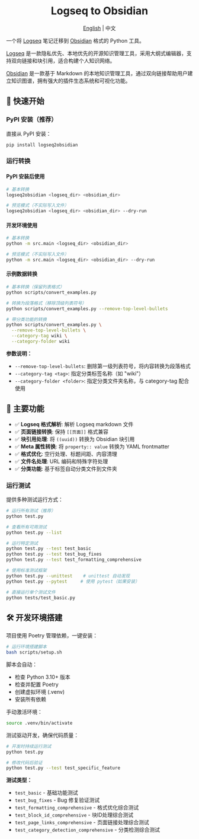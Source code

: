 <div align=center>
  <h1>Logseq to Obsidian</h1>
  <p><a href="./README.md">English</a> | 中文</p>
</div>

一个将 [Logseq](https://logseq.com/) 笔记迁移到 [Obsidian](https://obsidian.md/) 格式的 Python 工具。

[Logseq](https://logseq.com/) 是一款隐私优先、本地优先的开源知识管理工具，采用大纲式编辑器，支持双向链接和块引用，适合构建个人知识网络。

[Obsidian](https://obsidian.md/) 是一款基于 Markdown 的本地知识管理工具，通过双向链接帮助用户建立知识图谱，拥有强大的插件生态系统和可视化功能。

## 🚀 快速开始

### PyPI 安装（推荐）

直接从 PyPI 安装：

```bash
pip install logseq2obsidian
```

### 运行转换

#### PyPI 安装后使用
```bash
# 基本转换
logseq2obsidian <logseq_dir> <obsidian_dir>

# 预览模式（不实际写入文件）
logseq2obsidian <logseq_dir> <obsidian_dir> --dry-run
```

#### 开发环境使用
```bash
# 基本转换
python -m src.main <logseq_dir> <obsidian_dir>

# 预览模式（不实际写入文件）
python -m src.main <logseq_dir> <obsidian_dir> --dry-run
```

#### 示例数据转换
```bash
# 基本转换（保留列表格式）
python scripts/convert_examples.py

# 转换为段落格式（移除顶级列表符号）
python scripts/convert_examples.py --remove-top-level-bullets

# 带分类功能的转换
python scripts/convert_examples.py \
  --remove-top-level-bullets \
  --category-tag wiki \
  --category-folder wiki
```

**参数说明：**
- `--remove-top-level-bullets`: 删除第一级列表符号，将内容转换为段落格式
- `--category-tag <tag>`: 指定分类标签名称（如 "wiki"）
- `--category-folder <folder>`: 指定分类文件夹名称，与 category-tag 配合使用

## 🎯 主要功能

- ✅ **Logseq 格式解析**: 解析 Logseq markdown 文件
- ✅ **页面链接转换**: 保持 `[[页面]]` 格式兼容
- ✅ **块引用处理**: 将 `((uuid))` 转换为 Obsidian 块引用
- ✅ **Meta 属性转换**: 将 `property:: value` 转换为 YAML frontmatter
- ✅ **格式优化**: 空行处理、标题间距、内容清理
- ✅ **文件名处理**: URL 编码和特殊字符处理
- ✅ **分类功能**: 基于标签自动分类文件到文件夹

### 运行测试

提供多种测试运行方式：

```bash
# 运行所有测试（推荐）
python test.py

# 查看所有可用测试
python test.py --list

# 运行特定测试
python test.py --test test_basic
python test.py --test test_bug_fixes
python test.py --test test_formatting_comprehensive

# 使用标准测试框架
python test.py --unittest    # unittest 自动发现
python test.py --pytest     # 使用 pytest（如果安装）

# 直接运行单个测试文件
python tests/test_basic.py
```

## 🛠️ 开发环境搭建

项目使用 Poetry 管理依赖，一键安装：

```bash
# 运行环境搭建脚本
bash scripts/setup.sh
```

脚本会自动：
- 检查 Python 3.10+ 版本
- 检查并配置 Poetry
- 创建虚拟环境 (.venv)
- 安装所有依赖

手动激活环境：
```bash
source .venv/bin/activate
```

测试驱动开发，确保代码质量：

```bash
# 开发时持续运行测试
python test.py

# 修改代码后验证
python test.py --test test_specific_feature
```

**测试类型：**
- `test_basic` - 基础功能测试
- `test_bug_fixes` - Bug 修复验证测试
- `test_formatting_comprehensive` - 格式优化综合测试
- `test_block_id_comprehensive` - 块ID处理综合测试
- `test_page_links_comprehensive` - 页面链接处理综合测试
- `test_category_detection_comprehensive` - 分类检测综合测试